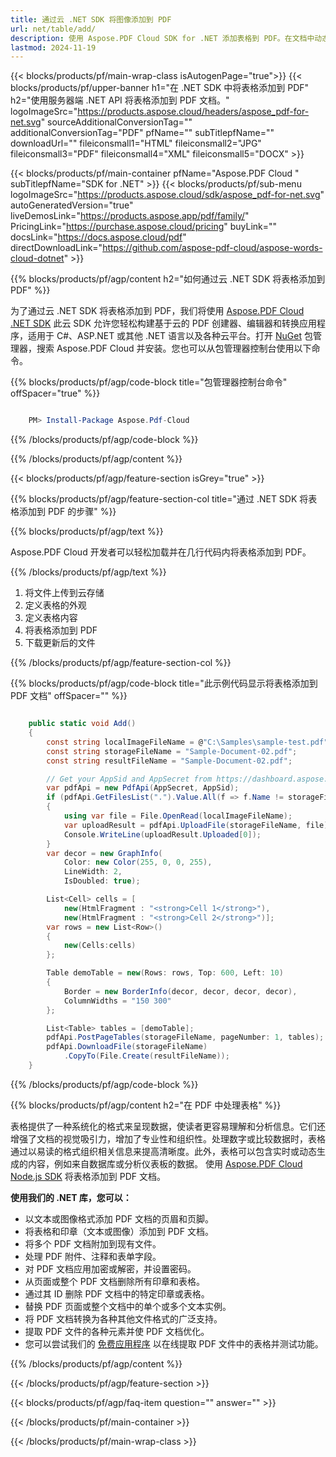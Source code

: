 ```yaml
---
title: 通过云 .NET SDK 将图像添加到 PDF
url: net/table/add/
description: 使用 Aspose.PDF Cloud SDK for .NET 添加表格到 PDF。在文档中动态生成结构化布局。
lastmod: 2024-11-19
---
```


{{< blocks/products/pf/main-wrap-class isAutogenPage="true">}}
{{< blocks/products/pf/upper-banner h1="在 .NET SDK 中将表格添加到 PDF" h2="使用服务器端 .NET API 将表格添加到 PDF 文档。" logoImageSrc="https://products.aspose.cloud/headers/aspose_pdf-for-net.svg" sourceAdditionalConversionTag="" additionalConversionTag="PDF" pfName="" subTitlepfName="" downloadUrl="" fileiconsmall1="HTML" fileiconsmall2="JPG" fileiconsmall3="PDF" fileiconsmall4="XML" fileiconsmall5="DOCX" >}}

{{< blocks/products/pf/main-container pfName="Aspose.PDF Cloud " subTitlepfName="SDK for .NET" >}}
{{< blocks/products/pf/sub-menu logoImageSrc="https://products.aspose.cloud/sdk/aspose_pdf-for-net.svg"
autoGeneratedVersion="true"
liveDemosLink="https://products.aspose.app/pdf/family/" PricingLink="https://purchase.aspose.cloud/pricing" buyLink="" docsLink="https://docs.aspose.cloud/pdf"  directDownloadLink="https://github.com/aspose-pdf-cloud/aspose-words-cloud-dotnet" >}}

{{% blocks/products/pf/agp/content h2="如何通过云 .NET SDK 将表格添加到 PDF" %}}

为了通过云 .NET SDK 将表格添加到 PDF，我们将使用
[Aspose.PDF Cloud .NET SDK](https://products.aspose.cloud/pdf/net/)
此云 SDK 允许您轻松构建基于云的 PDF 创建器、编辑器和转换应用程序，适用于 C#、ASP.NET 或其他 .NET 语言以及各种云平台。打开
[NuGet](https://www.nuget.org/packages/Aspose.Pdf-Cloud)
包管理器，搜索
Aspose.PDF Cloud
并安装。您也可以从包管理器控制台使用以下命令。

{{% blocks/products/pf/agp/code-block title="包管理器控制台命令" offSpacer="true" %}}

```powershell

    PM> Install-Package Aspose.Pdf-Cloud

```

{{% /blocks/products/pf/agp/code-block %}}

{{% /blocks/products/pf/agp/content %}}

{{< blocks/products/pf/agp/feature-section isGrey="true" >}}

{{% blocks/products/pf/agp/feature-section-col title="通过 .NET SDK 将表格添加到 PDF 的步骤" %}}

{{% blocks/products/pf/agp/text %}}

Aspose.PDF Cloud 开发者可以轻松加载并在几行代码内将表格添加到 PDF。

{{% /blocks/products/pf/agp/text %}}

1. 将文件上传到云存储
1. 定义表格的外观
1. 定义表格内容
1. 将表格添加到 PDF
1. 下载更新后的文件

{{% /blocks/products/pf/agp/feature-section-col %}}

{{% blocks/products/pf/agp/code-block title="此示例代码显示将表格添加到 PDF 文档" offSpacer="" %}}

```cs

    public static void Add()
    {
        const string localImageFileName = @"C:\Samples\sample-test.pdf";
        const string storageFileName = "Sample-Document-02.pdf";
        const string resultFileName = "Sample-Document-02.pdf";

        // Get your AppSid and AppSecret from https://dashboard.aspose.cloud (free registration required).
        var pdfApi = new PdfApi(AppSecret, AppSid);
        if (pdfApi.GetFilesList(".").Value.All(f => f.Name != storageFileName))
        {
            using var file = File.OpenRead(localImageFileName);
            var uploadResult = pdfApi.UploadFile(storageFileName, file);
            Console.WriteLine(uploadResult.Uploaded[0]);
        }
        var decor = new GraphInfo(
            Color: new Color(255, 0, 0, 255),
            LineWidth: 2,
            IsDoubled: true);

        List<Cell> cells = [
            new(HtmlFragment : "<strong>Cell 1</strong>"),
            new(HtmlFragment : "<strong>Cell 2</strong>")];
        var rows = new List<Row>()
        {
            new(Cells:cells)
        };

        Table demoTable = new(Rows: rows, Top: 600, Left: 10)
        {
            Border = new BorderInfo(decor, decor, decor, decor),
            ColumnWidths = "150 300"
        };

        List<Table> tables = [demoTable];
        pdfApi.PostPageTables(storageFileName, pageNumber: 1, tables);
        pdfApi.DownloadFile(storageFileName)
            .CopyTo(File.Create(resultFileName));
    }
```

{{% /blocks/products/pf/agp/code-block %}}

{{% blocks/products/pf/agp/content h2="在 PDF 中处理表格" %}}

表格提供了一种系统化的格式来呈现数据，使读者更容易理解和分析信息。它们还增强了文档的视觉吸引力，增加了专业性和组织性。处理数字或比较数据时，表格通过以易读的格式组织相关信息来提高清晰度。此外，表格可以包含实时或动态生成的内容，例如来自数据库或分析仪表板的数据。
使用 [Aspose.PDF Cloud Node.js SDK](https://products.aspose.cloud/pdf/net/) 将表格添加到 PDF 文档。

**使用我们的 .NET 库，您可以：**

+ 以文本或图像格式添加 PDF 文档的页眉和页脚。
+ 将表格和印章（文本或图像）添加到 PDF 文档。
+ 将多个 PDF 文档附加到现有文件。
+ 处理 PDF 附件、注释和表单字段。
+ 对 PDF 文档应用加密或解密，并设置密码。
+ 从页面或整个 PDF 文档删除所有印章和表格。
+ 通过其 ID 删除 PDF 文档中的特定印章或表格。
+ 替换 PDF 页面或整个文档中的单个或多个文本实例。
+ 将 PDF 文档转换为各种其他文件格式的广泛支持。
+ 提取 PDF 文件的各种元素并使 PDF 文档优化。
+ 您可以尝试我们的 [免费应用程序](https://products.aspose.app/pdf/table-extraction) 以在线提取 PDF 文件中的表格并测试功能。

{{% /blocks/products/pf/agp/content %}}

{{< /blocks/products/pf/agp/feature-section >}}

{{< blocks/products/pf/agp/faq-item question="" answer="" >}}

{{< /blocks/products/pf/main-container >}}

{{< /blocks/products/pf/main-wrap-class >}}

